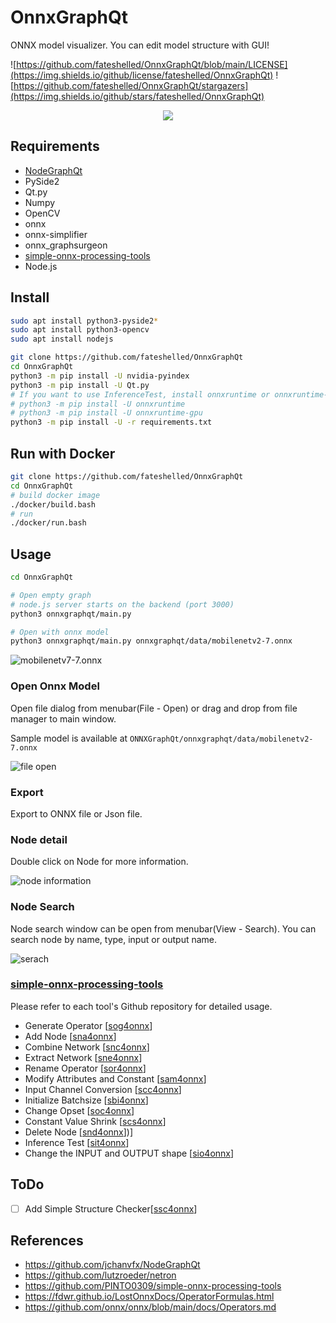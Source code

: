# OnnxGraphQt

ONNX model visualizer. You can edit model structure with GUI!

![https://github.com/fateshelled/OnnxGraphQt/blob/main/LICENSE](https://img.shields.io/github/license/fateshelled/OnnxGraphQt)
![https://github.com/fateshelled/OnnxGraphQt/stargazers](https://img.shields.io/github/stars/fateshelled/OnnxGraphQt)

<p align="center">
  <img src="https://user-images.githubusercontent.com/53618876/173075283-3344ca39-adcc-4e73-a5ea-31148fa641bf.png" />
</p>


## Requirements
- [NodeGraphQt](https://github.com/jchanvfx/NodeGraphQt)
- PySide2
- Qt.py
- Numpy
- OpenCV
- onnx
- onnx-simplifier
- onnx_graphsurgeon
- [simple-onnx-processing-tools](https://github.com/PINTO0309/simple-onnx-processing-tools)
- Node.js

## Install
```bash
sudo apt install python3-pyside2*
sudo apt install python3-opencv
sudo apt install nodejs

git clone https://github.com/fateshelled/OnnxGraphQt
cd OnnxGraphQt
python3 -m pip install -U nvidia-pyindex
python3 -m pip install -U Qt.py
# If you want to use InferenceTest, install onnxruntime or onnxruntime-gpu
# python3 -m pip install -U onnxruntime
# python3 -m pip install -U onnxruntime-gpu
python3 -m pip install -U -r requirements.txt
```

## Run with Docker
```bash
git clone https://github.com/fateshelled/OnnxGraphQt
cd OnnxGraphQt
# build docker image
./docker/build.bash
# run
./docker/run.bash
```

## Usage
```bash
cd OnnxGraphQt

# Open empty graph
# node.js server starts on the backend (port 3000)
python3 onnxgraphqt/main.py

# Open with onnx model
python3 onnxgraphqt/main.py onnxgraphqt/data/mobilenetv2-7.onnx

```

![mobilenetv7-7.onnx](https://user-images.githubusercontent.com/53618876/193456965-07b0ccbe-5cfe-4cd8-a233-8dc897dd2446.png)


### Open Onnx Model
Open file dialog from menubar(File - Open) or drag and drop from file manager to main window.

Sample model is available at `ONNXGraphQt/onnxgraphqt/data/mobilenetv2-7.onnx`

![file open](https://user-images.githubusercontent.com/53618876/193456986-919c08b1-1382-426e-8b80-5dbe0e6e146d.png)


### Export
Export to ONNX file or Json file.

### Node detail
Double click on Node for more information.

![node information](https://user-images.githubusercontent.com/53618876/193457001-1738f4e0-948a-47f5-acdc-63bd4e4f09c8.png)

### Node Search
Node search window can be open from menubar(View - Search).
You can search node by name, type, input or output name.

![serach](https://user-images.githubusercontent.com/53618876/173082166-0cb05288-8033-451d-8fd0-23a2836d301f.png)

### [simple-onnx-processing-tools](https://github.com/PINTO0309/simple-onnx-processing-tools)

Please refer to each tool's Github repository for detailed usage.

- Generate Operator [[sog4onnx](https://github.com/PINTO0309/sog4onnx)]
- Add Node [[sna4onnx](https://github.com/PINTO0309/sna4onnx)]
- Combine Network [[snc4onnx](https://github.com/PINTO0309/snc4onnx)]
- Extract Network [[sne4onnx](https://github.com/PINTO0309/sne4onnx)]
- Rename Operator [[sor4onnx](https://github.com/PINTO0309/sor4onnx)]
- Modify Attributes and Constant [[sam4onnx](https://github.com/PINTO0309/sam4onnx)]
- Input Channel Conversion [[scc4onnx](https://github.com/PINTO0309/scc4onnx)]
- Initialize Batchsize [[sbi4onnx](https://github.com/PINTO0309/sbi4onnx)]
- Change Opset [[soc4onnx](https://github.com/PINTO0309/soc4onnx)]
- Constant Value Shrink [[scs4onnx](https://github.com/PINTO0309/scs4onnx)]
- Delete Node [[snd4onnx](https://github.com/PINTO0309/snd4onnx)])]
- Inference Test [[sit4onnx](https://github.com/PINTO0309/sit4onnx)]
- Change the INPUT and OUTPUT shape [[sio4onnx](https://github.com/PINTO0309/sio4onnx)]


## ToDo
- [ ] Add Simple Structure Checker[[ssc4onnx](https://github.com/PINTO0309/ssc4onnx)]


## References
- https://github.com/jchanvfx/NodeGraphQt
- https://github.com/lutzroeder/netron
- https://github.com/PINTO0309/simple-onnx-processing-tools
- https://fdwr.github.io/LostOnnxDocs/OperatorFormulas.html
- https://github.com/onnx/onnx/blob/main/docs/Operators.md


